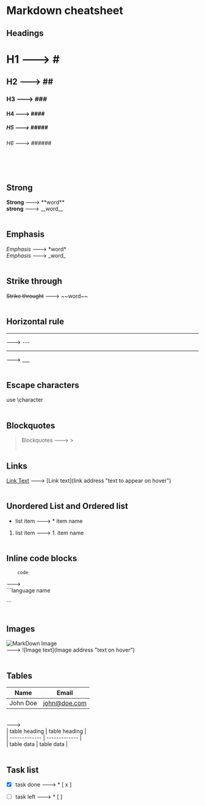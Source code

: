 # Markdown cheatsheet

## Headings
# H1 ---> \#
## H2 ---> \#\#
### H3 ---> \#\#\#
#### H4 ---> \#\#\#\#
##### H5 ---> \#\#\#\#\#
###### H6 ---> \#\#\#\#\#\#
<br/><br/>

## Strong 
**Strong** ---> \*\*word\*\* <br/>
__strong__ ---> \_\_word\_\_
<br/><br/>

## Emphasis
*Emphasis* ---> \*word\* <br/>
_Emphasis_ ---> \_word\_ 
<br/><br/>

## Strike through
~~Strike throught~~ ---> \~~word\~~
<br/><br/>

## Horizontal rule
---
---> \---
___
---> \___
<br/><br/>

## Escape characters
use \character
<br/><br/>

## Blockquotes
> Blockquotes ---> \>
<br/><br/>

## Links
[Link Text](linkaddress "Hover text") ---> \[Link text](link address "text to appear on hover")
<br/><br/>

## Unordered List and Ordered list
* list item ---> \* item name
1. list item ---> 1. item name
<br/><br/>

## Inline code blocks
```
    code 
```
---> <br/>
\```language name
<br/>
<br/>
\```
 <br/><br/>

 ## Images
![MarkDown Image](https://markdown-here.com/img/icon256.png "Markdown image")
<br/>
---> \![Image text](Image address "text on hover")
<br/><br/>

## Tables
| Name | Email |
| ---- | ----- |
| John Doe | john@doe.com |
<br/>
--->
<br/>
| table heading | table heading |<br/>
| ------------- | ------------- |<br/>
| table data    | table data    |<br/>
<br/>

## Task list
* [x] task done ---> \* \[ x \]
* [ ] task left ---> \* \[  \]

